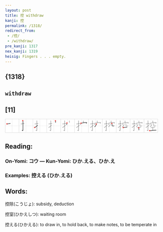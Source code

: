 ```yaml
---
layout: post
title: 控 withdraw
kanji: 控
permalink: /1318/
redirect_from:
 - /控/
 - /withdraw/
pre_kanji: 1317
nex_kanji: 1319
heisig: Fingers . . . empty.
---
```


## {1318}

## `withdraw`

## [11]

<div class="stroke"><img src="../images/E68EA7.png" /></div>

## Reading:

### On-Yomi: コウ &mdash; Kun-Yomi: ひか.える、ひか.え

### Examples: 控える (ひか.える)

## Words:

控除(こうじょ): subsidy, deduction

控室(ひかえしつ): waiting room

控える(ひかえる): to draw in, to hold back, to make notes, to be temperate in
